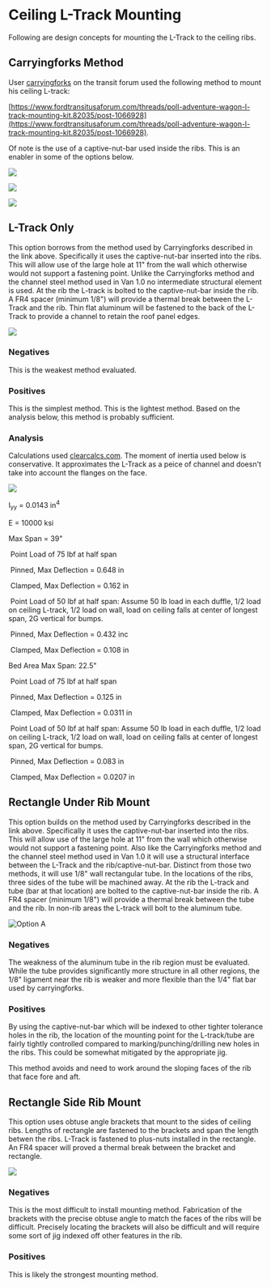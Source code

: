 # Ceiling L-Track Mounting

Following are design concepts for mounting the L-Track to the ceiling ribs.

## Carryingforks Method

User [carryingforks](https://www.fordtransitusaforum.com/members/carryingforks.91576/) on the transit forum used the following method to mount his ceiling L-track: 

[https://www.fordtransitusaforum.com/threads/poll-adventure-wagon-l-track-mounting-kit.82035/post-1066928](https://www.fordtransitusaforum.com/threads/poll-adventure-wagon-l-track-mounting-kit.82035/post-1066928).

Of note is the use of a captive-nut-bar used inside the ribs.  This is an enabler in some of the options below.

![](captive_nut_bar.jpg)

![](captive_nut_bar_insert.jpg)

![](captive_nut_bar_installed.jpg)

## L-Track Only

This option borrows from the method used by Carryingforks described in the link above.  Specifically it uses the captive-nut-bar inserted into the ribs.  This will allow use of the large hole at 11" from the wall which otherwise would not support a fastening point.  Unlike the Carryingforks method and the channel steel method used in Van 1.0 no intermediate structural element is used.  At the rib the L-track is bolted to the captive-nut-bar inside the rib.  A FR4 spacer (minimum 1/8") will provide a thermal break between the L-Track and the rib.  Thin flat aluminum will be fastened to the back of the L-Track to provide a channel to retain the roof panel edges.

![](ceiling_ltrack_mount_design_l-track_only.jpg)

### Negatives

This is the weakest method evaluated.

### Positives

This is the simplest method.  This is the lightest method.  Based on the analysis below, this method is probably sufficient.

### Analysis

Calculations used [clearcalcs.com](https://clearcalcs.com/freetools/free-moment-of-inertia-calculator/us).  The moment of inertia used below is conservative.  It approximates the L-Track as a peice of channel and doesn't take into account the flanges on the face.

![](L-track_moment_of_inertia_fig.jpg)

I<sub>yy</sub> = 0.0143 in<sup>4</sup>

E = 10000 ksi

Max Span = 39"

​	Point Load of 75 lbf at half span

​	Pinned, Max Deflection = 0.648 in

​	Clamped, Max Deflection = 0.162 in

​	Point Load of 50 lbf at half span: Assume 50 lb load in each duffle, 1/2 load on ceiling L-track, 1/2 load on wall, load on ceiling falls at center of longest span, 2G vertical for bumps.

​	Pinned, Max Deflection = 0.432 inc

​	Clamped, Max Deflection = 0.108 in

Bed Area Max Span: 22.5"

​	Point Load of 75 lbf at half span

​	Pinned, Max Deflection = 0.125 in

​	Clamped, Max Deflection = 0.0311 in

​	Point Load of 50 lbf at half span: Assume 50 lb load in each duffle, 1/2 load on ceiling L-track, 1/2 load on wall, load on ceiling falls at center of longest span, 2G vertical for bumps.

​	Pinned, Max Deflection = 0.083 in

​	Clamped, Max Deflection = 0.0207 in

## Rectangle Under Rib Mount

This option builds on the method used by Carryingforks described in the link above.  Specifically it uses the captive-nut-bar inserted into the ribs.  This will allow use of the large hole at 11" from the wall which otherwise would not support a fastening point.  Also like the Carryingforks method and the channel steel method used in Van 1.0 it will use a structural interface between the L-Track and the rib/captive-nut-bar.  Distinct from those two methods, it will use 1/8" wall rectangular tube.  In the locations of the ribs, three sides of the tube will be machined away.  At the rib the L-track and tube (bar at that location) are bolted to the captive-nut-bar inside the rib.  A FR4 spacer (minimum 1/8") will provide a thermal break between the tube and the rib.  In non-rib areas the L-track will bolt to the aluminum tube.

![Option A](ceiling_ltrack_mount_design_rect_under.jpg)

### Negatives

The weakness of the aluminum tube in the rib region must be evaluated.  While the tube provides significantly more structure in all other regions, the 1/8" ligament near the rib is weaker and more flexible than the 1/4" flat bar used by carryingforks.

### Positives

By using the captive-nut-bar which will be indexed to other tighter tolerance holes in the rib, the location of the mounting point for the L-track/tube are fairly tightly controlled compared to marking/punching/drilling new holes in the ribs.  This could be somewhat mitigated by the appropriate jig.

This method avoids and need to work around the sloping faces of the rib that face fore and aft.

## Rectangle Side Rib Mount

This option uses obtuse angle brackets that mount to the sides of ceiling ribs.  Lengths of rectangle are fastened to the brackets and span the length betwen the ribs.  L-Track is fastened to plus-nuts installed in the rectangle.  An FR4 spacer will proved a thermal break between the bracket and rectangle.

![](ceiling_ltrack_mount_design_bracket.jpg)

### Negatives

This is the most difficult to install mounting method.  Fabrication of the brackets with the precise obtuse angle to match the faces of the ribs will be difficult.  Precisely locating the brackets will also be difficult and will require some sort of jig indexed off other features in the rib.

### Positives

This is likely the strongest mounting method.



